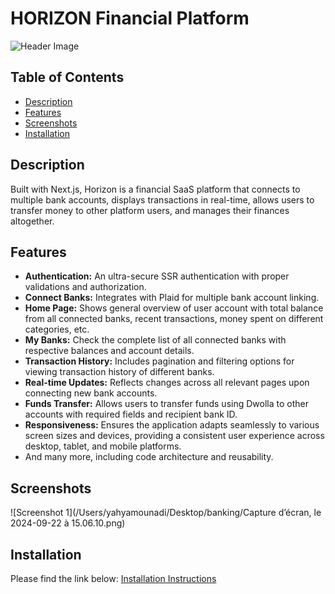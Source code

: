 # HORIZON Financial Platform 

![Header Image](URL_to_your_header_image)

## Table of Contents
- [Description](#description)
- [Features](#features)
- [Screenshots](#screenshots)
- [Installation](#installation)

## Description
Built with Next.js, Horizon is a financial SaaS platform that connects to multiple bank accounts, displays transactions in real-time, allows users to transfer money to other platform users, and manages their finances altogether.

## Features
- **Authentication:** An ultra-secure SSR authentication with proper validations and authorization.
- **Connect Banks:** Integrates with Plaid for multiple bank account linking.
- **Home Page:** Shows general overview of user account with total balance from all connected banks, recent transactions, money spent on different categories, etc.
- **My Banks:** Check the complete list of all connected banks with respective balances and account details.
- **Transaction History:** Includes pagination and filtering options for viewing transaction history of different banks.
- **Real-time Updates:** Reflects changes across all relevant pages upon connecting new bank accounts.
- **Funds Transfer:** Allows users to transfer funds using Dwolla to other accounts with required fields and recipient bank ID.
- **Responsiveness:** Ensures the application adapts seamlessly to various screen sizes and devices, providing a consistent user experience across desktop, tablet, and mobile platforms.
- And many more, including code architecture and reusability.



## Screenshots
![Screenshot 1](/Users/yahyamounadi/Desktop/banking/Capture d’écran, le 2024-09-22 à 15.06.10.png)



## Installation
Please find the link below: [Installation Instructions](URL_to_installation_instructions)
